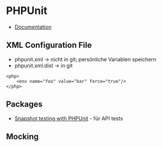 # PHPUnit

- [Documentation](https://phpunit.readthedocs.io/en/8.5/configuration.html)

## XML Configuration File

- phpunit.xml -> nicht in git; persönliche Variablen speichern
- phpunit.xml.dist -> in git

```
<php>
    <env name="foo" value="bar" force="true"/>
</php>
```

## Packages

- [Snapshot testing with PHPUnit](https://github.com/spatie/phpunit-snapshot-assertions) - für API tests

## Mocking